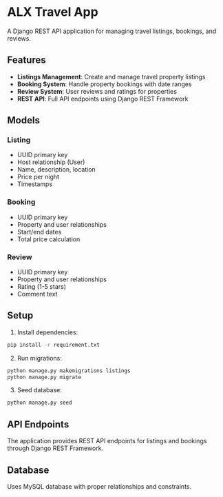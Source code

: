 # ALX Travel App

A Django REST API application for managing travel listings, bookings, and reviews.

## Features

- **Listings Management**: Create and manage travel property listings
- **Booking System**: Handle property bookings with date ranges
- **Review System**: User reviews and ratings for properties
- **REST API**: Full API endpoints using Django REST Framework

## Models

### Listing
- UUID primary key
- Host relationship (User)
- Name, description, location
- Price per night
- Timestamps

### Booking
- UUID primary key
- Property and user relationships
- Start/end dates
- Total price calculation

### Review
- UUID primary key
- Property and user relationships
- Rating (1-5 stars)
- Comment text

## Setup

1. Install dependencies:
```bash
pip install -r requirement.txt
```

2. Run migrations:
```bash
python manage.py makemigrations listings
python manage.py migrate
```

3. Seed database:
```bash
python manage.py seed
```

## API Endpoints

The application provides REST API endpoints for listings and bookings through Django REST Framework.

## Database

Uses MySQL database with proper relationships and constraints.